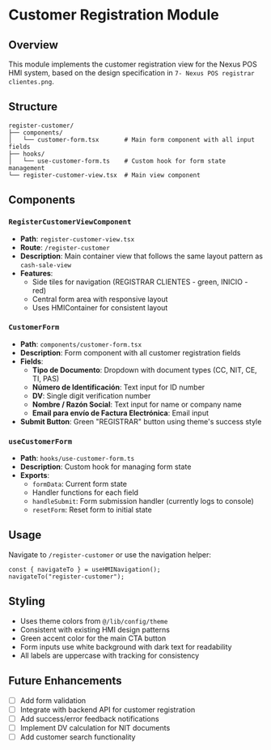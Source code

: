 # Customer Registration Module

## Overview
This module implements the customer registration view for the Nexus POS HMI system, based on the design specification in `7- Nexus POS registrar clientes.png`.

## Structure

```
register-customer/
├── components/
│   └── customer-form.tsx       # Main form component with all input fields
├── hooks/
│   └── use-customer-form.ts    # Custom hook for form state management
└── register-customer-view.tsx  # Main view component
```

## Components

### `RegisterCustomerViewComponent`
- **Path**: `register-customer-view.tsx`
- **Route**: `/register-customer`
- **Description**: Main container view that follows the same layout pattern as `cash-sale-view`
- **Features**:
  - Side tiles for navigation (REGISTRAR CLIENTES - green, INICIO - red)
  - Central form area with responsive layout
  - Uses HMIContainer for consistent layout

### `CustomerForm`
- **Path**: `components/customer-form.tsx`
- **Description**: Form component with all customer registration fields
- **Fields**:
  - **Tipo de Documento**: Dropdown with document types (CC, NIT, CE, TI, PAS)
  - **Número de Identificación**: Text input for ID number
  - **DV**: Single digit verification number
  - **Nombre / Razón Social**: Text input for name or company name
  - **Email para envío de Factura Electrónica**: Email input
- **Submit Button**: Green "REGISTRAR" button using theme's success style

### `useCustomerForm`
- **Path**: `hooks/use-customer-form.ts`
- **Description**: Custom hook for managing form state
- **Exports**:
  - `formData`: Current form state
  - Handler functions for each field
  - `handleSubmit`: Form submission handler (currently logs to console)
  - `resetForm`: Reset form to initial state

## Usage

Navigate to `/register-customer` or use the navigation helper:

```tsx
const { navigateTo } = useHMINavigation();
navigateTo("register-customer");
```

## Styling

- Uses theme colors from `@/lib/config/theme`
- Consistent with existing HMI design patterns
- Green accent color for the main CTA button
- Form inputs use white background with dark text for readability
- All labels are uppercase with tracking for consistency

## Future Enhancements

- [ ] Add form validation
- [ ] Integrate with backend API for customer registration
- [ ] Add success/error feedback notifications
- [ ] Implement DV calculation for NIT documents
- [ ] Add customer search functionality
